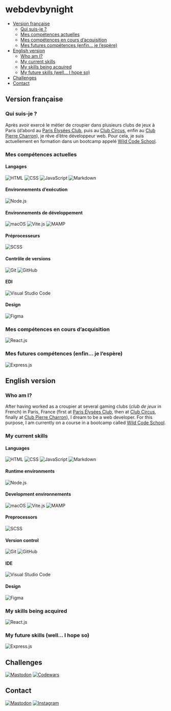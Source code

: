 
# webdevbynight

- [Version française](#version-française)
  - [Qui suis-je ?](#qui-suis-je)
  - [Mes compétences actuelles](#mes-compétences-actuelles)
  - [Mes compétences en cours d’acquisition](#mes-compétences-en-cours-dacquisition)
  - [Mes futures compétences (enfin… je l’espère)](#mes-futures-compétences-enfin-je-lespère)
- [English version](#english-version)
  - [Who am I?](#who-am-i)
  - [My current skills](#my-current-skills)
  - [My skills being acquired](#my-skills-being-acquired)
  - [My future skills (well… I hope so)](#my-future-skills-well-i-hope-so)
- [Challenges](#challenges)
- [Contact](#contact)

## Version française

### Qui suis-je ?

Après avoir exercé le métier de croupier dans plusieurs clubs de jeux à Paris (d’abord au [Paris Élysées Club](https://www.pariselyseesclub.com), puis au [Club Circus](https://www.circuscasino.fr/fr/etablissements/club-paris/jeux), enfin au [Club Pierre Charron](https://www.clubpierrecharron.com)), je rêve d’être développeur web. Pour cela, je suis actuellement en formation dans un bootcamp appelé [Wild Code School](https://www.wildcodeschool.com/fr-FR).

### Mes compétences actuelles

#### Langages
![HTML](https://img.shields.io/badge/-HTML-e34f26?logo=HTML5&logoColor=white&style=for-the-badge)
![CSS](https://img.shields.io/badge/-CSS-1572b6?logo=CSS3&logoColor=white&style=for-the-badge)
![JavaScript](https://img.shields.io/badge/-JavaScript-f7df1e?logo=JavaScript&logoColor=333&style=for-the-badge)
![Markdown](https://img.shields.io/badge/-Markdown-black?logo=Markdown&logoColor=white&style=for-the-badge)

#### Environnements d’exécution
![Node.js](https://img.shields.io/badge/-Node.js-393?logo=Node.js&logoColor=white&style=for-the-badge)

#### Environnements de développement
![macOS](https://img.shields.io/badge/-macOS-black?logo=Apple&logoColor=white&style=for-the-badge)
![Vite.js](https://img.shields.io/badge/-Vite.js-646cff?logo=Vite&logoColor=white&style=for-the-badge)
![MAMP](https://img.shields.io/badge/-MAMP-02749c?logo=MAMP&logoColor=white&style=for-the-badge)

#### Préprocesseurs
![SCSS](https://img.shields.io/badge/-SCSS-c69?logo=Sass&logoColor=white&style=for-the-badge)

#### Contrôle de versions
![Git](https://img.shields.io/badge/-Git-f05032?logo=Git&logoColor=white&style=for-the-badge)
![GitHub](https://img.shields.io/badge/-GitHub-181717?logo=GitHub&logoColor=white&style=for-the-badge)

#### EDI
![Visual Studio Code](https://img.shields.io/badge/-VS%20Code-007acc?logo=VisualStudioCode&logoColor=white&style=for-the-badge)

#### Design
![Figma](https://img.shields.io/badge/-Figma-f24e1e?logo=Figma&logoColor=white&style=for-the-badge)

### Mes compétences en cours d’acquisition

![React.js](https://img.shields.io/badge/-React.js-61dafb?logo=React&logoColor=333&style=for-the-badge)

### Mes futures compétences (enfin… je l’espère)

![Express.js](https://img.shields.io/badge/-Express.js-black?logo=Express&logoColor=white&style=for-the-badge)


## English version

### Who am I?

After having worked as a croupier at several gaming clubs (*club de jeux* in French) in Paris, France (first at [Paris Élysées Club](https://www.pariselyseesclub.com/?lang=en), then at [Club Circus](https://www.circuscasino.fr/en/etablissements/club-paris/jeux), finally at [Club Pierre Charron](https://www.clubpierrecharron.com/en)), I dream to be a web developer. For this purpose, I am currently on a course in a bootcamp called [Wild Code School](https://www.wildcodeschool.com/en-GB).

### My current skills

#### Languages
![HTML](https://img.shields.io/badge/-HTML-e34f26?logo=HTML5&logoColor=white&style=for-the-badge)
![CSS](https://img.shields.io/badge/-CSS-1572b6?logo=CSS3&logoColor=white&style=for-the-badge)
![JavaScript](https://img.shields.io/badge/-JavaScript-f7df1e?logo=JavaScript&logoColor=333&style=for-the-badge)
![Markdown](https://img.shields.io/badge/-Markdown-black?logo=Markdown&logoColor=white&style=for-the-badge)

#### Runtime environments
![Node.js](https://img.shields.io/badge/-Node.js-393?logo=Node.js&logoColor=white&style=for-the-badge)

#### Development environnements
![macOS](https://img.shields.io/badge/-macOS-black?logo=Apple&logoColor=white&style=for-the-badge)
![Vite.js](https://img.shields.io/badge/-Vite.js-646cff?logo=Vite&logoColor=white&style=for-the-badge)
![MAMP](https://img.shields.io/badge/-MAMP-02749c?logo=MAMP&logoColor=white&style=for-the-badge)

#### Preprocessors
![SCSS](https://img.shields.io/badge/-SCSS-c69?logo=Sass&logoColor=white&style=for-the-badge)

#### Version control
![Git](https://img.shields.io/badge/-Git-f05032?logo=Git&logoColor=white&style=for-the-badge)
![GitHub](https://img.shields.io/badge/-GitHub-181717?logo=GitHub&logoColor=white&style=for-the-badge)

#### IDE
![Visual Studio Code](https://img.shields.io/badge/-VS%20Code-007acc?logo=VisualStudioCode&logoColor=white&style=for-the-badge)

#### Design
![Figma](https://img.shields.io/badge/-Figma-f24e1e?logo=Figma&logoColor=white&style=for-the-badge)

### My skills being acquired

![React.js](https://img.shields.io/badge/-React.js-61dafb?logo=React&logoColor=333&style=for-the-badge)

### My future skills (well… I hope so)

![Express.js](https://img.shields.io/badge/-Express.js-black?logo=Express&logoColor=white&style=for-the-badge)

## Challenges

[![Mastodon](https://img.shields.io/badge/-Frontend%20Mentor-3f54a3?logo=FrontEnd-Mentor&logoColor=white&style=for-the-badge)](https://www.frontendmentor.io/profile/webdevbynight)
[![Codewars](https://img.shields.io/badge/-Codewars-b1361e?logo=Codewars&logoColor=white&style=for-the-badge)](https://www.codewars.com/users/webdevbynight)

## Contact

[![Mastodon](https://img.shields.io/badge/-Mastodon-6364ff?logo=Mastodon&logoColor=white&style=for-the-badge)](https://mastodon.social/@webdevbynight)
[![Instagram](https://img.shields.io/badge/-Instagram-e4405f?logo=Instagram&logoColor=white&style=for-the-badge)](https://www.instagram.com/webdevbynight)
